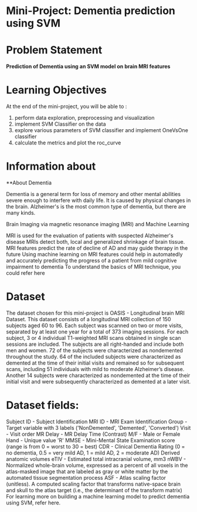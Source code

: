 
# Mini-Project: Dementia prediction using SVM

# Problem Statement
**Prediction of Dementia using an SVM model on brain MRI features**

# Learning Objectives
At the end of the mini-project, you will be able to :

1. perform data exploration, preprocessing and visualization
2. implement SVM Classifier on the data
3. explore various parameters of SVM classifier and implement OneVsOne classifier
4. calculate the metrics and plot the roc_curve

# Information about
**About Dementia

Dementia is a general term for loss of memory and other mental abilities severe enough to interfere with daily life. It is caused by physical changes in the brain. Alzheimer's is the most common type of dementia, but there are many kinds.

Brain Imaging via magnetic resonance imaging (MRI) and Machine Learning

MRI is used for the evaluation of patients with suspected Alzheimer's disease
MRIs detect both, local and generalized shrinkage of brain tissue.
MRI features predict the rate of decline of AD and may guide therapy in the future
Using machine learning on MRI features could help in automatedly and accurately predicting the progress of a patient from mild cognitive impairment to dementia
To understand the basics of MRI technique, you could refer here

# Dataset
The dataset chosen for this mini-project is OASIS - Longitudinal brain MRI Dataset. This dataset consists of a longitudinal MRI collection of 150 subjects aged 60 to 96. Each subject was scanned on two or more visits, separated by at least one year for a total of 373 imaging sessions. For each subject, 3 or 4 individual T1-weighted MRI scans obtained in single scan sessions are included. The subjects are all right-handed and include both men and women. 72 of the subjects were characterized as nondemented throughout the study. 64 of the included subjects were characterized as demented at the time of their initial visits and remained so for subsequent scans, including 51 individuals with mild to moderate Alzheimer’s disease. Another 14 subjects were characterized as nondemented at the time of their initial visit and were subsequently characterized as demented at a later visit.

# Dataset fields:

Subject ID - Subject Identification
MRI ID - MRI Exam Identification
Group - Target variable with 3 labels ('NonDemented', 'Demented', 'Converted')
Visit - Visit order
MR Delay - MR Delay Time (Contrast)
M/F - Male or Female
Hand - Unique value 'R'
MMSE - Mini-Mental State Examination score (range is from 0 = worst to 30 = best)
CDR - Clinical Dementia Rating (0 = no dementia, 0.5 = very mild AD, 1 = mild AD, 2 = moderate AD)
Derived anatomic volumes
eTIV - Estimated total intracranial volume, mm3
nWBV - Normalized whole-brain volume, expressed as a percent of all voxels in the atlas-masked image that are labeled as gray or white matter by the automated tissue segmentation process
ASF - Atlas scaling factor (unitless). A computed scaling factor that transforms native-space brain and skull to the atlas target (i.e., the determinant of the transform matrix)
For learning more on building a machine learning model to predict dementia using SVM, refer here.
